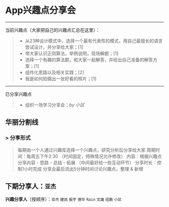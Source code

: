 # **App兴趣点分享会**

------

当前兴趣点（大家把自己的兴趣点汇总在这里）：

> * 从23种设计模式中，选择一个最有代表性的模式，用自己最擅长的语言尝试设计，并分享给大家；[1]
> * 带大家认识正则算法，举例说明，现场解题；[1]
> * 选择一个有趣的算法题，和大家一起解答，并给出自己准备的解答方案；[1]
> * 组件化思路以及相关实践；[2]
> * 我是如何拍摄出一张好看的照片；[1]

---
已分享兴趣点

> * 组织一场学习分享会；*by 小区*

**华丽分割线**
------
### > **分享形式**
> 每期由一个人通过兴趣库选择一个兴趣点，研究分析后分享给大家
> 周期时间：每周五下午2:30 （时间固定，特殊情况允许修改）
> 内容：根据兴趣点分享内容 - 思路 - 总结 - 拓展 （中间最好给一些互动环节）
> 分享时长：控制1小时完成
> 分享会最后流出5分钟时间讨论兴趣点，整理 & 新增

## **下期分享人**：`亚杰`
**兴趣分享人**（按顺序）：`亚杰` `建民` `振宇` `德华` `Rain` `文雄` `绍鹏` `小区`
